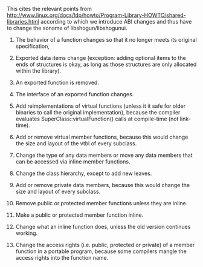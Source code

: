 This cites the relevant points from
http://www.linux.org/docs/ldp/howto/Program-Library-HOWTO/shared-libraries.html
according to which we introduce ABI changes and thus have to change the soname
of libshogun/libshogunui.

1. The behavior of a function changes so that it no longer meets its original
specification,

2. Exported data items change (exception: adding optional items to the ends of
structures is okay, as long as those structures are only allocated within the
library).

3. An exported function is removed.

4. The interface of an exported function changes.

5. Add reimplementations of virtual functions (unless it it safe for older
binaries to call the original implementation), because the compiler evaluates
SuperClass::virtualFunction() calls at compile-time (not link-time).

6. Add or remove virtual member functions, because this would change the size
and layout of the vtbl of every subclass.

7. Change the type of any data members or move any data members that can be
accessed via inline member functions.

8. Change the class hierarchy, except to add new leaves.

9. Add or remove private data members, because this would change the size and
layout of every subclass.

10. Remove public or protected member functions unless they are inline.

11. Make a public or protected member function inline.

12. Change what an inline function does, unless the old version continues
working.

13. Change the access rights (i.e. public, protected or private) of a member
function in a portable program, because some compilers mangle the access rights
into the function name.
